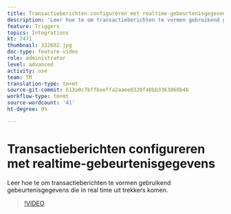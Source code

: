 ```yaml
---
title: Transactieberichten configureren met realtime-gebeurtenisgegevens
description: 'Leer hoe te om transactieberichten te vormen gebruikend gebeurtenisgegevens die in real time uit trekkers komen. '
feature: Triggers
topics: Integrations
kt: 7471
thumbnail: 332602.jpg
doc-type: feature video
role: administrator
level: advanced
activity: use
team: TM
translation-type: tm+mt
source-git-commit: b13a0c7bffbeeffa2aaee0320f40bb3363860b4b
workflow-type: tm+mt
source-wordcount: '41'
ht-degree: 0%

---
```



# Transactieberichten configureren met realtime-gebeurtenisgegevens

Leer hoe te om transactieberichten te vormen gebruikend gebeurtenisgegevens die in real time uit trekkers komen.

>[!VIDEO](https://video.tv.adobe.com/v/332602?quality=12)
